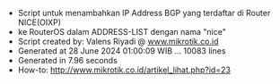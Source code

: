 - Script untuk menambahkan IP Address BGP yang terdaftar di Router NICE(OIXP)
- ke RouterOS dalam ADDRESS-LIST dengan nama "nice"
- Script created by: Valens Riyadi @ www.mikrotik.co.id
- Generated at 28 June 2024 01:00:09 WIB ... 10083 lines
- Generated in 7.96 seconds
- How-to: http://www.mikrotik.co.id/artikel_lihat.php?id=23
